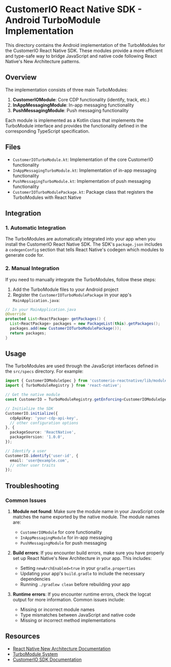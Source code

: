 # CustomerIO React Native SDK - Android TurboModule Implementation

This directory contains the Android implementation of the TurboModules for the CustomerIO React Native SDK. These modules provide a more efficient and type-safe way to bridge JavaScript and native code following React Native's New Architecture patterns.

## Overview

The implementation consists of three main TurboModules:

1. **CustomerIOModule**: Core CDP functionality (identify, track, etc.)
2. **InAppMessagingModule**: In-app messaging functionality
3. **PushMessagingModule**: Push messaging functionality

Each module is implemented as a Kotlin class that implements the TurboModule interface and provides the functionality defined in the corresponding TypeScript specification.

## Files

- `CustomerIOTurboModule.kt`: Implementation of the core CustomerIO functionality
- `InAppMessagingTurboModule.kt`: Implementation of in-app messaging functionality
- `PushMessagingTurboModule.kt`: Implementation of push messaging functionality
- `CustomerIOTurboModulePackage.kt`: Package class that registers the TurboModules with React Native

## Integration

### 1. Automatic Integration

The TurboModules are automatically integrated into your app when you install the CustomerIO React Native SDK. The SDK's `package.json` includes a `codegenConfig` section that tells React Native's codegen which modules to generate code for.

### 2. Manual Integration

If you need to manually integrate the TurboModules, follow these steps:

1. Add the TurboModule files to your Android project
2. Register the `CustomerIOTurboModulePackage` in your app's `MainApplication.java`:

```java
// In your MainApplication.java
@Override
protected List<ReactPackage> getPackages() {
  List<ReactPackage> packages = new PackageList(this).getPackages();
  packages.add(new CustomerIOTurboModulePackage());
  return packages;
}
```

## Usage

The TurboModules are used through the JavaScript interfaces defined in the `src/specs` directory. For example:

```typescript
import { CustomerIOModuleSpec } from 'customerio-reactnative/lib/module/specs';
import { TurboModuleRegistry } from 'react-native';

// Get the native module
const CustomerIO = TurboModuleRegistry.getEnforcing<CustomerIOModuleSpec>('CustomerIOModule');

// Initialize the SDK
CustomerIO.initialize({
  cdpApiKey: 'your-cdp-api-key',
  // other configuration options
}, {
  packageSource: 'ReactNative',
  packageVersion: '1.0.0',
});

// Identify a user
CustomerIO.identify('user-id', {
  email: 'user@example.com',
  // other user traits
});
```

## Troubleshooting

### Common Issues

1. **Module not found**: Make sure the module name in your JavaScript code matches the name exported by the native module. The module names are:
   - `CustomerIOModule` for core functionality
   - `InAppMessagingModule` for in-app messaging
   - `PushMessagingModule` for push messaging

2. **Build errors**: If you encounter build errors, make sure you have properly set up React Native's New Architecture in your app. This includes:
   - Setting `newArchEnabled=true` in your `gradle.properties`
   - Updating your app's `build.gradle` to include the necessary dependencies
   - Running `./gradlew clean` before rebuilding your app

3. **Runtime errors**: If you encounter runtime errors, check the logcat output for more information. Common issues include:
   - Missing or incorrect module names
   - Type mismatches between JavaScript and native code
   - Missing or incorrect method implementations

## Resources

- [React Native New Architecture Documentation](https://reactnative.dev/docs/the-new-architecture/landing-page)
- [TurboModule System](https://reactnative.dev/docs/the-new-architecture/pillars-turbomodules)
- [CustomerIO SDK Documentation](https://customer.io/docs/sdk/react-native/)